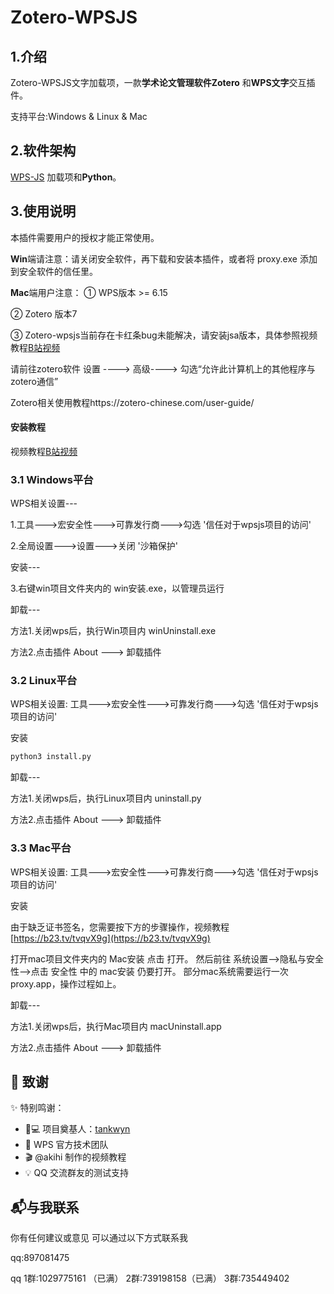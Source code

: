 # Zotero-WPSJS

## 1.介绍

Zotero-WPSJS文字加载项，一款**学术论文管理软件Zotero** 和**WPS文字**交互插件。

支持平台:Windows & Linux & Mac


## 2.软件架构

[WPS-JS](https://open.wps.cn/previous/docs/client/js-api/introduce) 加载项和**Python**。
	
## 3.使用说明

本插件需要用户的授权才能正常使用。

**Win**端请注意：请关闭安全软件，再下载和安装本插件，或者将 proxy.exe 添加到安全软件的信任里。

**Mac**端用户注意：
   ① WPS版本 >= 6.15

   ② Zotero 版本7  

   ③ Zotero-wpsjs当前存在卡红条bug未能解决，请安装jsa版本，具体参照视频教程[B站视频](https://b23.tv/tvqvX9g)

请前往zotero软件 设置 ----> 高级----> 勾选“允许此计算机上的其他程序与zotero通信”

Zotero相关使用教程https://zotero-chinese.com/user-guide/
#### 安装教程

视频教程[B站视频](https://b23.tv/tvqvX9g)



### 3.1 Windows平台

  WPS相关设置---

   1.工具--->宏安全性--->可靠发行商--->勾选 '信任对于wpsjs项目的访问'

   2.全局设置--->设置--->关闭 '沙箱保护'

   安装---

   3.右键win项目文件夹内的 win安装.exe，以管理员运行

   卸载---

   方法1.关闭wps后，执行Win项目内 winUninstall.exe

   方法2.点击插件 About ---> 卸载插件

### 3.2 Linux平台

WPS相关设置: 工具--->宏安全性--->可靠发行商--->勾选 '信任对于wpsjs项目的访问'

安装
```bash
python3 install.py
```
卸载---

方法1.关闭wps后，执行Linux项目内 uninstall.py

方法2.点击插件 About ---> 卸载插件

### 3.3 Mac平台

WPS相关设置: 工具--->宏安全性--->可靠发行商--->勾选 '信任对于wpsjs项目的访问'

安装
   
由于缺乏证书签名，您需要按下方的步骤操作，视频教程[https://b23.tv/tvqvX9g](https://b23.tv/tvqvX9g)
   
打开mac项目文件夹内的 Mac安装 点击 打开。
然后前往 系统设置-->隐私与安全性-->点击 安全性 中的 mac安装 仍要打开。
部分mac系统需要运行一次proxy.app，操作过程如上。

卸载---

方法1.关闭wps后，执行Mac项目内 macUninstall.app 

方法2.点击插件 About ---> 卸载插件

## 🙏 致谢

✨ 特别鸣谢：

+ 👨💻 项目奠基人：[tankwyn](https://github.com/tankwyn)
+ 🏢 WPS 官方技术团队
+ 🎬 @akihi 制作的视频教程
+ 💡 QQ 交流群友的测试支持
  


## 📬与我联系

你有任何建议或意见 可以通过以下方式联系我

qq:897081475

qq 1群:1029775161 （已满）
   2群:739198158（已满）
   3群:735449402

